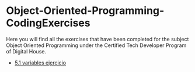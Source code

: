 # Object-Oriented-Programming-CodingExercises
Here you will find all the exercises that have been completed for the subject Object Oriented Programming under the Certified Tech Developer Program of Digital House.
  - [5.1 variables ejercicio](https://drive.google.com/file/d/1cl_rTckoltHb3NV9Vqn4xfCf_ffyv9qD/view)
